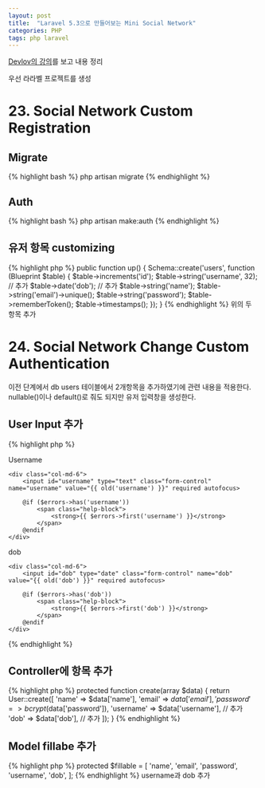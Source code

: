 ```yaml
---
layout: post
title:  "Laravel 5.3으로 만들어보는 Mini Social Network"
categories: PHP
tags: php laravel
---
```

[Devlov의 강의](https://goo.gl/ND53L9)를 보고 내용 정리

우선 라라벨 프로젝트를 생성
# 23. Social Network Custom Registration

## Migrate
{% highlight bash %}
php artisan migrate
{% endhighlight %}

## Auth
{% highlight bash %}
php artisan make:auth
{% endhighlight %}

## 유저 항목 customizing
{% highlight php %}
public function up()
{
    Schema::create('users', function (Blueprint $table) {
        $table->increments('id');
        $table->string('username', 32); // 추가
        $table->date('dob');            // 추가
        $table->string('name');
        $table->string('email')->unique();
        $table->string('password');
        $table->rememberToken();
        $table->timestamps();
    });
}
{% endhighlight %}
위의 두 항목 추가


# 24. Social Network Change Custom Authentication
이전 단계에서 db users 테이블에서 2개항목을 추가하였기에 관련 내용을 적용한다.
nullable()이나 default()로 줘도 되지만 유저 입력창을 생성한다.

## User Input 추가
{% highlight php %}
<div class="form-group{{ $errors->has('username') ? ' has-error' : '' }}">
    <label for="username" class="col-md-4 control-label">Username</label>

    <div class="col-md-6">
        <input id="username" type="text" class="form-control" name="username" value="{{ old('username') }}" required autofocus>

        @if ($errors->has('username'))
            <span class="help-block">
                <strong>{{ $errors->first('username') }}</strong>
            </span>
        @endif
    </div>
</div>

<div class="form-group{{ $errors->has('dob') ? ' has-error' : '' }}">
    <label for="dob" class="col-md-4 control-label">dob</label>

    <div class="col-md-6">
        <input id="dob" type="date" class="form-control" name="dob" value="{{ old('dob') }}" required autofocus>

        @if ($errors->has('dob'))
            <span class="help-block">
                <strong>{{ $errors->first('dob') }}</strong>
            </span>
        @endif
    </div>
</div>
{% endhighlight %}

## Controller에 항목 추가
{% highlight php %}
protected function create(array $data)
{
    return User::create([
        'name' => $data['name'],
        'email' => $data['email'],
        'password' => bcrypt($data['password']),
        'username' => $data['username'],        // 추가
        'dob' => $data['dob'],                  // 추가
    ]);
}
{% endhighlight %}

## Model fillabe 추가
{% highlight php %}
protected $fillable = [
    'name', 'email', 'password', 'username', 'dob',
];
{% endhighlight %}
username과 dob 추가
